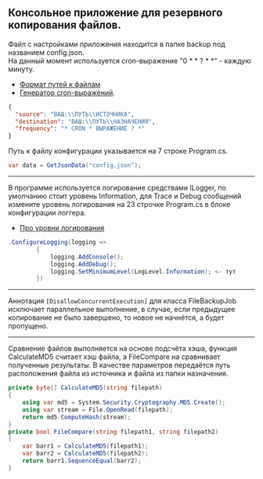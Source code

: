 ## Консольное приложение для резервного копирования файлов.  
Файл с настройками приложения находится в папке backup под названием config.json.  
На данный момент используется cron-выражение "0 * * ? * *" - каждую минуту.
* [Формат путей к файлам](https://docs.microsoft.com/ru-ru/dotnet/standard/io/file-path-formats)
* [Генератор cron-выражений](https://www.freeformatter.com/cron-expression-generator-quartz.html).
```json
{
  "source": "ВАШ:\\ПУТЬ\\ИСТОЧНИКА",
  "destination": "ВАШ:\\ПУТЬ\\НАЗНАЧЕНИЯ",
  "frequency": "* CRON * ВЫРАЖЕНИЕ ? *"
}
```
Путь к файлу конфигурации указывается на 7 строке Program.cs.
```cs
var data = GetJsonData("config.json");
```
---  
В программе используется логирование средствами ILogger, по умолчанию стоит уровень Information, для Trace и Debug сообщений измените уровень логирования на 23 строчке Program.cs в блоке конфигурации логгера.   
*  [Про уровни логирования](https://docs.microsoft.com/ru-ru/dotnet/api/microsoft.extensions.logging.loglevel?view=dotnet-plat-ext-6.0)
```cs
.ConfigureLogging(logging =>
        {
            logging.AddConsole();
            logging.AddDebug();
            logging.SetMinimumLevel(LogLevel.Information); <- тут
        })                                          
``` 
---
Аннотация ``` [DisallowConcurrentExecution] ``` для класса FileBackupJob исключает параллельное выполнение, в случае, если предыдущее копирование не было завершено, то новое не начнётся, а будет пропущено.  

---
Сравнение файлов выполняется на основе подсчёта хэша, функция CalculateMD5 считает хэш файла, а FileCompare на сравнивает полученные результаты. В качестве параметров передаётся путь расположения файла из источника и файла из папки назначения.
```cs
private byte[] CalculateMD5(string filepath)
{
    using var md5 = System.Security.Cryptography.MD5.Create();
    using var stream = File.OpenRead(filepath);
    return md5.ComputeHash(stream);
}
private bool FileCompare(string filepath1, string filepath2)
{
    var barr1 = CalculateMD5(filepath1);
    var barr2 = CalculateMD5(filepath2);
    return barr1.SequenceEqual(barr2);
}
```